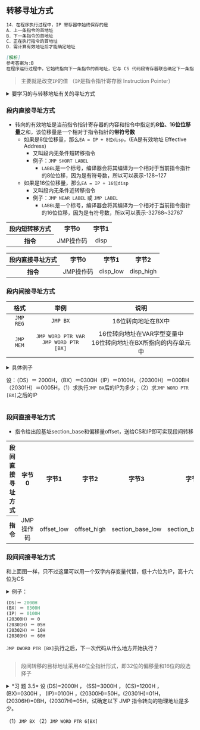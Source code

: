 ## 转移寻址方式

```markdown
14．在程序执行过程中，IP 寄存器中始终保存的是 
A．上一条指令的首地址
B．下一条指令的首地址
C．正在执行指令的首地址
D．需计算有效地址后才能确定地址

[解析]
参考答案为:B
在程序运行过程中，它始终指向下一条指令的首地址，它与 CS 代码段寄存器联合确定下一条指令的物理地址。
```

> 主要就是改变`IP`的值 （`IP`是指令指针寄存器 Instruction Pointer）

<details>
<summary>
要学习的与转移地址有关的寻址方式
</summary>

```mermaid
mindmap
  root((转移寻址方式))
    段内转移 IP
        段内直接短转移方式 
            JMP SHORT LABEL
        段内直接近转移方式
            JMP NEAR PTR LABEL
        段内间接寻址方式
            JMP REG/MEM
    段间转移 CS:IP
        段间直接寻址方式
            JMP FAR PTR LABEL
        段间间接寻址方式
            JMP DWORD PTR MEM
```

</details>

### 段内直接寻址方式

- 转向的有效地址是当前指令指针寄存器的内容和指令中指定的**8位、16位位移量**之和，该位移量是一个相对于指令指针的**带符号数**
  - 如果是8位位移量，那么`EA = IP + 8位disp`，(EA是有效地址 Effective Address)
    - 又叫段内无条件短转移指令
    - 例子：`JMP SHORT LABEL`
      - `LABEL`是一个标号，编译器会将其编译为一个相对于当前指令指针的8位位移，因为是有符号数，所以可以表示-128~127
  - 如果是16位位移量，那么`EA = IP + 16位disp` 
    - 又叫段内无条件近转移指令
    - 例子：`JMP NEAR LABEL` 或 `JMP LABEL`
      - `LABEL`是一个标号，编译器会将其编译为一个相对于当前指令指针的16位位移，因为是有符号数，所以可以表示-32768~32767

<table>
    <tr>
        <th colspan="1" align=center>
            段内短转移方式
        </th>
        <th colspan="1" align=center>
            字节0
        </th>
        <th colspan="1" align=center>
            字节1
        </th>
    </tr>
    <tr>
        <th colspan="1" align=center>
            指令
        </th>
        <td colspan="1" align=center>
            JMP操作码
        </td>
        <td colspan="1" align=center>
            disp
        </td>
    </tr>
</table>

<table>
    <tr>
        <th colspan="1" align=center>
            段内直接寻址方式
        </th>
        <th colspan="1" align=center>
            字节0
        </th>
        <th colspan="1" align=center>
            字节1
        </th>
        <th colspan="1" align=center>
            字节2
        </th>
    </tr>
    <tr>
        <th colspan="1" align=center>
            指令
        </th>
        <td colspan="1" align=center>
            JMP操作码
        </td>
        <td colspan="1" align=center>
            disp_low
        </td>
        <td colspan="1" align=center>
            disp_high
        </td>
    </tr>
</table>

### 段内间接寻址方式

| 格式 | 举例 | 说明 |
| :---: | :---: | :---: |
| `JMP REG` | `JMP BX` | 16位转向地址在BX中 |
| `JMP MEM` | `JMP WORD PTR VAR` </br> `JMP WORD PTR [BX]` | 16位转向地址在VAR字型变量中 </br> 16位转向地址在BX所指向的内存单元中 |

<details>
<summary>具体例子

设：（DS）＝ 2000H，（BX）＝0300H（IP）＝0100H，（20300H）＝000BH（20301H）＝0005H，（1）求执行`JMP BX`后的IP为多少；（2）求`JMP WORD PTR [BX]`之后的IP
</summary>

（1）执行后（IP）＝（BX）＝ 0300H

（2）`[BX]`的对应物理地址为`DS:BX = 2000:0300H = 2000H x 10H + 0300H = 20300H`，从中取出一个字型数据为`000BH`，则有效地址`EA = 000BH`，则`(IP) = EA = 000BH`，下一次代码从`CS:IP`中开始执行，就实现了段内间接转移
</details>

### 段间直接寻址方式

- 指令给出段基址section_base和偏移量offset，送给CS和IP即可实现段间转移

<table>
    <tr>
        <th colspan="1" align=center>
            段间直接寻址方式
        </th>
        <th colspan="1" align=center>
            字节0
        </th>
        <th colspan="1" align=center>
            字节1
        </th>
        <th colspan="1" align=center>
            字节2
        </th>
        <th colspan="1" align=center>
            字节3
        </th>
        <th colspan="1" align=center>
            字节4
        </th>
    </tr>
    <tr>
        <th colspan="1" align=center>
            指令
        </th>
        <td colspan="1" align=center>
            JMP操作码
        </td>
        <td colspan="1" align=center>
            offset_low
        </td>
        <td colspan="1" align=center>
            offset_high
        </td>
        <td colspan="1" align=center>
            section_base_low
        </td>
        <td colspan="1" align=center>
            section_base_high
        </td>
    </tr>
</table>

### 段间间接寻址方式

和上面图一样，只不过这里可以用一个双字内存变量代替，低十六位为IP，高十六位为CS

<details>
<summary>例子：

```asm
(DS)＝ 2000H
(BX) ＝ 0300H
(IP) ＝ 0100H
(20300H) ＝ 0
(20301H) ＝ 05H
(20302H) ＝ 10H
(20303H) ＝ 60H
```

`JMP DWORD PTR [BX]`执行之后，下一次代码从什么地方开始执行？

</summary>

`[BX]`的对应物理地址为`DS:BX = 2000:0300H = 2000H x 10H + 0300H = 20300H`，从中取出一个双字型数据为`60100500H`，则段基址:有效地址为`60100500H`，则`(CS) = 6010 (IP) = 0500H`，下一次代码从`CS:IP`即6010:0500H处中开始执行，就实现了段间间接转移

</details>

> 段间转移的目标地址采用48位全指针形式，即32位的偏移量和16位的段选择子


<details>
<summary>
*习 题 3.5* 设 (DS)=2000H ， (SS)=3000H ， (CS)=1200H ， (BX)=0300H ， (IP)=0100H ，(20300H)=50H，(20301H)=01H，(20306H)=0BH，(20307H)=05H，试确定以下 JMP 指令转向的物理地址是多少。

（1）`JMP BX` （2）`JMP WORD PTR 6[BX]`
</summary>
答案：

| 题号 | 物理地址 | 解析 |
| --- | --- | --- |
| (1) | 12300H | 代码段，可以写成`CS:[BX]`，所以物理地址为 1200H x 10H + 0300H = 12300H |
| (2) | 1250BH | 代码段，先到数据段取一个WORD，数据段地址可以写成`DS:[6+BX]`，数据段物理地址为 2000H x 10H + 6 + 0300H = 20306H，取出的WORD为 050BH，所以上面语句等效于`JMP 050BH`，所以物理地址为 1200H x 10H + 050BH = 1250BH |
</details>